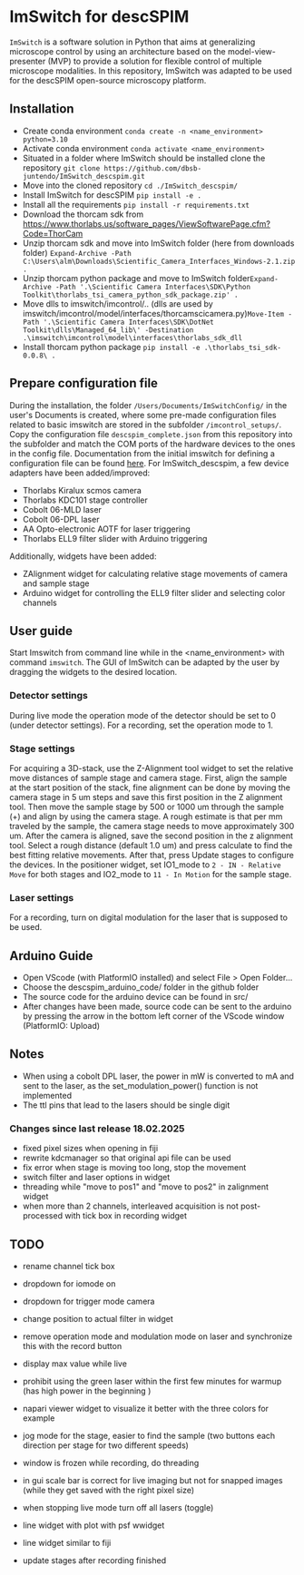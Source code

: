 # ImSwitch for descSPIM

``ImSwitch`` is a software solution in Python that aims at generalizing microscope control by using an architecture based on the model-view-presenter (MVP) to provide a solution for flexible control of multiple microscope modalities. In this repository, ImSwitch was adapted to be used for the descSPIM open-source microscopy platform.

## Installation

- Create conda environment ``conda create -n <name_environment> python=3.10``
- Activate conda environment ``conda activate <name_environment>``
- Situated in a folder where ImSwitch should be installed clone the repository ``git clone https://github.com/dbsb-juntendo/ImSwitch_descspim.git``
- Move into the cloned repository ``cd ./ImSwitch_descspim/``
- Install ImSwitch for descSPIM ``pip install -e .``
- Install all the requirements ``pip install -r requirements.txt``
- Download the thorcam sdk from https://www.thorlabs.us/software_pages/ViewSoftwarePage.cfm?Code=ThorCam
- Unzip thorcam sdk and move into ImSwitch folder (here from downloads folder) ``Expand-Archive -Path C:\Users\alm\Downloads\Scientific_Camera_Interfaces_Windows-2.1.zip .``
- Unzip thorcam python package and move to ImSwitch folder``Expand-Archive -Path '.\Scientific Camera Interfaces\SDK\Python Toolkit\thorlabs_tsi_camera_python_sdk_package.zip' .``
- Move dlls to imswitch/imcontrol/.. (dlls are used by imswitch/imcontrol/model/interfaces/thorcamscicamera.py)``Move-Item -Path '.\Scientific Camera Interfaces\SDK\DotNet Toolkit\dlls\Managed_64_lib\' -Destination .\imswitch\imcontrol\model\interfaces\thorlabs_sdk_dll``
- Install thorcam python package ``pip install -e .\thorlabs_tsi_sdk-0.0.8\ .``

## Prepare configuration file

During the installation, the folder `/Users/Documents/ImSwitchConfig/` in the user's Documents is created, where some pre-made configuration files related to basic imswitch are stored in the subfolder `/imcontrol_setups/`. Copy the configuration file `descspim_complete.json` from this repository into the subfolder and match the COM ports of the hardware devices to the ones in the config file. Documentation from the initial imswitch for defining a configuration file can be found [here](https://imswitch.readthedocs.io/en/stable/imcontrol-setups.html). For ImSwitch_descspim, a few device adapters have been added/improved:

- Thorlabs Kiralux scmos camera
- Thorlabs KDC101 stage controller
- Cobolt 06-MLD laser
- Cobolt 06-DPL laser
- AA Opto-electronic AOTF for laser triggering 
- Thorlabs ELL9 filter slider with Arduino triggering

Additionally, widgets have been added:

- ZAlignment widget for calculating relative stage movements of camera and sample stage
- Arduino widget for controlling the ELL9 filter slider and selecting color channels

## User guide

Start Imswitch from command line while in the <name_environment> with command ``imswitch``. The GUI of ImSwitch can be adapted by the user by dragging the widgets to the desired location. 

### Detector settings

During live mode the operation mode of the detector should be set to 0 (under detector settings). For a recording, set the operation mode to 1.

### Stage settings

For acquiring a 3D-stack, use the Z-Alignment tool widget to set the relative move distances of sample stage and camera stage. First, align the sample at the start position of the stack, fine alignment can be done by moving the camera stage in 5 um steps and save this first position in the Z alignment tool. Then move the sample stage by 500 or 1000 um through the sample (+) and align by using the camera stage. A rough estimate is that per mm traveled by the sample, the camera stage needs to move approximately 300 um. After the camera is aligned, save the second position in the z alignment tool. Select a rough distance (default 1.0 um) and press calculate to find the best fitting relative movements. After that, press Update stages to configure the devices. In the positioner widget, set IO1_mode to ``2 - IN - Relative Move`` for both stages and IO2_mode to ``11 - In Motion`` for the sample stage. 

### Laser settings

For a recording, turn on digital modulation for the laser that is supposed to be used.

## Arduino Guide

- Open VScode (with PlatformIO installed) and select File > Open Folder...
- Choose the descspim_arduino_code/ folder in the github folder
- The source code for the arduino device can be found in src/
- After changes have been made, source code can be sent to the arduino by pressing the arrow in the bottom left corner of the VScode window (PlatformIO: Upload)

## Notes

- When using a cobolt DPL laser, the power in mW is converted to mA and sent to the laser, as the set_modulation_power() function is not implemented
- The ttl pins that lead to the lasers should be single digit

### Changes since last release 18.02.2025

- fixed pixel sizes when opening in fiji
- rewrite kdcmanager so that original api file can be used
- fix error when stage is moving too long, stop the movement
- switch filter and laser options in widget
- threading while "move to pos1" and "move to pos2" in zalignment widget
- when more than 2 channels, interleaved acquisition is not post-processed with tick box in recording widget

## TODO

- rename channel tick box
- dropdown for iomode on 
- dropdown for trigger mode camera

- change position to actual filter in widget
- remove operation mode and modulation mode on laser and synchronize this with the record button
- display max value while live
- prohibit using the green laser within the first few minutes for warmup (has high power in the beginning  )
- napari viewer widget to visualize it better with the three colors for example
- jog mode for the stage, easier to find the sample (two buttons each direction per stage for two different speeds)
- window is frozen while recording, do threading
- in gui scale bar is correct for live imaging but not for snapped images (while they get saved with the right pixel size)
- when stopping live mode turn off all lasers (toggle)
- line widget with plot with psf wwidget
- line widget similar to fiji
- update stages after recording finished



